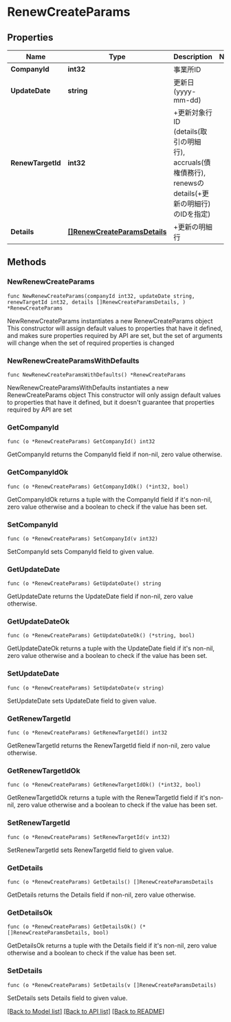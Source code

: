 # RenewCreateParams

## Properties

Name | Type | Description | Notes
------------ | ------------- | ------------- | -------------
**CompanyId** | **int32** | 事業所ID | 
**UpdateDate** | **string** | 更新日 (yyyy-mm-dd) | 
**RenewTargetId** | **int32** | +更新対象行ID (details(取引の明細行), accruals(債権債務行), renewsのdetails(+更新の明細行)のIDを指定)  | 
**Details** | [**[]RenewCreateParamsDetails**](RenewCreateParamsDetails.md) | +更新の明細行 | 

## Methods

### NewRenewCreateParams

`func NewRenewCreateParams(companyId int32, updateDate string, renewTargetId int32, details []RenewCreateParamsDetails, ) *RenewCreateParams`

NewRenewCreateParams instantiates a new RenewCreateParams object
This constructor will assign default values to properties that have it defined,
and makes sure properties required by API are set, but the set of arguments
will change when the set of required properties is changed

### NewRenewCreateParamsWithDefaults

`func NewRenewCreateParamsWithDefaults() *RenewCreateParams`

NewRenewCreateParamsWithDefaults instantiates a new RenewCreateParams object
This constructor will only assign default values to properties that have it defined,
but it doesn't guarantee that properties required by API are set

### GetCompanyId

`func (o *RenewCreateParams) GetCompanyId() int32`

GetCompanyId returns the CompanyId field if non-nil, zero value otherwise.

### GetCompanyIdOk

`func (o *RenewCreateParams) GetCompanyIdOk() (*int32, bool)`

GetCompanyIdOk returns a tuple with the CompanyId field if it's non-nil, zero value otherwise
and a boolean to check if the value has been set.

### SetCompanyId

`func (o *RenewCreateParams) SetCompanyId(v int32)`

SetCompanyId sets CompanyId field to given value.


### GetUpdateDate

`func (o *RenewCreateParams) GetUpdateDate() string`

GetUpdateDate returns the UpdateDate field if non-nil, zero value otherwise.

### GetUpdateDateOk

`func (o *RenewCreateParams) GetUpdateDateOk() (*string, bool)`

GetUpdateDateOk returns a tuple with the UpdateDate field if it's non-nil, zero value otherwise
and a boolean to check if the value has been set.

### SetUpdateDate

`func (o *RenewCreateParams) SetUpdateDate(v string)`

SetUpdateDate sets UpdateDate field to given value.


### GetRenewTargetId

`func (o *RenewCreateParams) GetRenewTargetId() int32`

GetRenewTargetId returns the RenewTargetId field if non-nil, zero value otherwise.

### GetRenewTargetIdOk

`func (o *RenewCreateParams) GetRenewTargetIdOk() (*int32, bool)`

GetRenewTargetIdOk returns a tuple with the RenewTargetId field if it's non-nil, zero value otherwise
and a boolean to check if the value has been set.

### SetRenewTargetId

`func (o *RenewCreateParams) SetRenewTargetId(v int32)`

SetRenewTargetId sets RenewTargetId field to given value.


### GetDetails

`func (o *RenewCreateParams) GetDetails() []RenewCreateParamsDetails`

GetDetails returns the Details field if non-nil, zero value otherwise.

### GetDetailsOk

`func (o *RenewCreateParams) GetDetailsOk() (*[]RenewCreateParamsDetails, bool)`

GetDetailsOk returns a tuple with the Details field if it's non-nil, zero value otherwise
and a boolean to check if the value has been set.

### SetDetails

`func (o *RenewCreateParams) SetDetails(v []RenewCreateParamsDetails)`

SetDetails sets Details field to given value.



[[Back to Model list]](../README.md#documentation-for-models) [[Back to API list]](../README.md#documentation-for-api-endpoints) [[Back to README]](../README.md)


